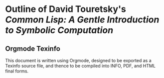 # Outline of David Touretsky's _Common Lisp: A Gentle Introduction to Symbolic Computation_

## Orgmode Texinfo

This document is written using Orgmode, designed to be exported as a Texinfo source file,
and thence to be compiled into INFO, PDF, and HTML final forms.
